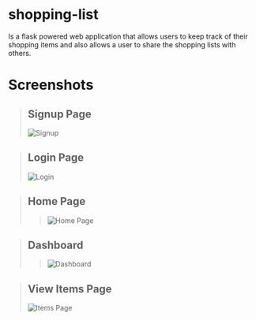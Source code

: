 # shopping-list

Is a flask powered web application that allows users to keep track of their shopping items and also allows a user to 
share the shopping lists with others.

Screenshots
===========
> ## Signup Page
>![Signup](https://github.com/gr1d99/shopping-list/blob/challenge-1/screenshots/signup.png)

> ## Login Page
>![Login](https://github.com/gr1d99/shopping-list/blob/challenge-1/screenshots/login.png)

> ## Home Page
> >![Home Page](https://github.com/gr1d99/shopping-list/blob/challenge-1/screenshots/index.png)

> ## Dashboard 
> >![Dashboard](https://github.com/gr1d99/shopping-list/blob/challenge-1/screenshots/dashboardd.png)

> ## View Items Page
>![Items Page](https://github.com/gr1d99/shopping-list/blob/challenge-1/screenshots/itemsdashbord.png)

